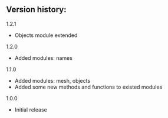 Version history:
-

1.2.1
- Objects module extended

1.2.0
- Added modules: names

1.1.0
- Added modules: mesh, objects
- Added some new methods and functions to existed modules

1.0.0
- Initial release
